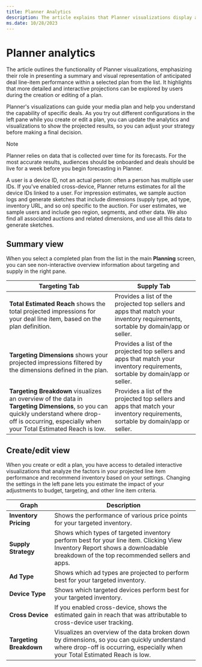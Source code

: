 ```yaml
---
title: Planner Analytics
description: The article explains that Planner visualizations display a summary and visual representation of projected deal line-item performance when a plan is selected from the list. For more detailed and interactive projections, users can explore the features during plan creation or editing.
ms.date: 10/28/2023
---
```


# Planner analytics

The article outlines the functionality of Planner visualizations, emphasizing their role in presenting a summary and visual representation of anticipated deal line-item performance within a selected plan from the list. It highlights that more detailed and interactive projections can be explored by users during the creation or editing of a plan.

Planner's visualizations can guide your media plan and help you understand the capability of specific deals. As you try out different configurations in the left pane while you create or edit a plan, you can update the analytics and visualizations to show
the projected results, so you can adjust your strategy before making a final decision.

> [!NOTE]
> Planner relies on data that is collected over time for its forecasts. For the most accurate results, audiences should be onboarded and deals should be live for a week before you begin forecasting in Planner.

A user is a device ID, not an actual person: often a person has multiple user IDs. If you've enabled cross-device, Planner returns estimates for all the device IDs linked to a user. For impression estimates, we sample auction logs and generate sketches that include dimensions (supply type, ad type, inventory URL, and so on) specific to the auction. For user estimates, we sample users and include geo region, segments, and other data. We also find all associated auctions and related dimensions, and use all this data to generate sketches.

## Summary view

When you select a completed plan from the list in the main **Planning** screen, you can see non-interactive overview information about targeting and supply in the right pane.

| **Targeting Tab** | **Supply Tab** |
|---|---|
| **Total Estimated Reach** shows the total projected impressions for your deal line item, based on the plan definition. | Provides a list of the projected top sellers and apps that match your inventory requirements, sortable by domain/app or seller. |
| **Targeting Dimensions** shows your projected impressions filtered by the dimensions defined in the plan. | Provides a list of the projected top sellers and apps that match your inventory requirements, sortable by domain/app or seller. |
| **Targeting Breakdown** visualizes an overview of the data in **Targeting Dimensions**, so you can quickly understand where drop-off is occurring, especially when your Total Estimated Reach is low. | Provides a list of the projected top sellers and apps that match your inventory requirements, sortable by domain/app or seller. |

## Create/edit view

When you create or edit a plan, you have access to detailed interactive visualizations that analyze the factors in your projected line item performance and recommend inventory based on your settings. Changing the settings in the left pane lets you estimate the impact of your adjustments to budget, targeting, and other line item criteria.

| **Graph** | **Description** |
|---|---|
| **Inventory Pricing** | Shows the performance of various price points for your targeted inventory. |
| **Supply Strategy** | Shows which types of targeted inventory perform best for your line item. Clicking View Inventory Report shows a downloadable breakdown of the top recommended sellers and apps. |
| **Ad Type** | Shows which ad types are projected to perform best for your targeted inventory. |
| **Device Type** | Shows which targeted devices perform best for your targeted inventory. |
| **Cross Device** | If you enabled cross-device, shows the estimated gain in reach that was attributable to cross-device user tracking. |
| **Targeting Breakdown** | Visualizes an overview of the data broken down by dimensions, so you can quickly understand where drop-off is occurring, especially when your Total Estimated Reach is low. |
